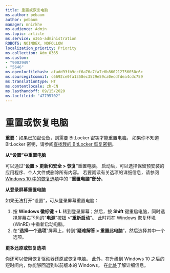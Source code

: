 ```yaml
---
title: 重置或恢复电脑
ms.author: pebaum
author: pebaum
manager: mnirkhe
ms.audience: Admin
ms.topic: article
ms.service: o365-administration
ROBOTS: NOINDEX, NOFOLLOW
localization_priority: Priority
ms.collection: Adm_O365
ms.custom:
- "9002949"
- "5646"
ms.openlocfilehash: afadd93fb9ccf6a76a7fa7e6b860212756050c6c
ms.sourcegitcommit: c6692ce0fa1358ec3529e59ca0ecdfdea4cdc759
ms.translationtype: HT
ms.contentlocale: zh-CN
ms.lasthandoff: 09/15/2020
ms.locfileid: "47795702"
---
```

# <a name="reset-or-recover-your-pc"></a>重置或恢复电脑

**重要**：如果已加密设备，则需要 BitLocker 密钥才能重置电脑。 如果你不知道 BitLocker 密钥，请参阅[查找我的 BitLocker 恢复密钥](https://support.microsoft.com/help/4026181/windows-10-find-my-bitlocker-recovery-key)。

**从“设置”中重置电脑**

可以通过“**设置 > 更新和安全 > 恢复**”重置电脑。 启动后，可以选择保留预安装的应用程序、个人文件或删除所有内容。 若要阅读有关选项的详细信息，请参阅 [Windows 10 中的恢复选项](https://support.microsoft.com/help/12415/windows-10-recovery-options)中的 **“重置电脑”部分**。

**从登录屏幕重置电脑**

如果无法打开“设置”，可从登录屏幕重置电脑：

1. 按 **Windows 徽标键 + L** 转到登录屏幕；然后，按 **Shift** 键重启电脑，同时选择屏幕右下角的“**电源**”按钮 >“**重新启动**”。 此时将在 Windows 恢复环境 (WinRE) 中重新启动电脑。
2. 在“**选择一个选项**”屏幕上，转到“**疑难解答 > 重置此电脑**”，然后选择其中一个选项。

**更多还原或恢复选项**

你还可以使用恢复驱动器还原或恢复电脑。 此外，在升级到 Windows 10 之后的短时间内，你能够回退到以前版本的 Windows。 在[此处](https://support.microsoft.com/help/12415/windows-10-recovery-options)了解详细信息。
